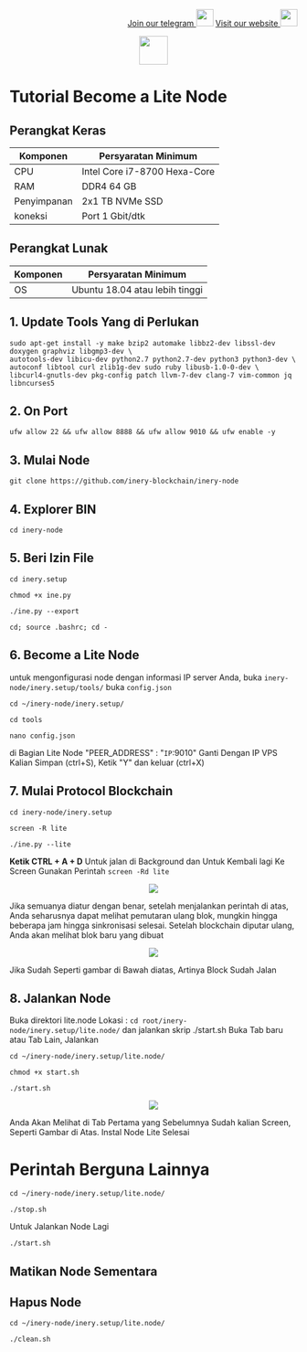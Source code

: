 <p style="font-size:14px" align="right">
<a href="https://t.me/bangpateng_group" target="_blank">Join our telegram <img src="https://user-images.githubusercontent.com/50621007/183283867-56b4d69f-bc6e-4939-b00a-72aa019d1aea.png" width="30"/></a>
<a href="https://bangpateng.com/" target="_blank">Visit our website <img src="https://user-images.githubusercontent.com/38981255/184068977-2d456b1a-9b50-4b75-a0a7-4909a7c78991.png" width="30"/></a>
</p>

<p align="center">
  <img height="50" height="auto" src="https://user-images.githubusercontent.com/38981255/184088981-3f7376ae-7039-4915-98f5-16c3637ccea3.PNG">
</p>

# Tutorial Become a Lite Node

## Perangkat Keras

|  Komponen |  Persyaratan Minimum |
| ------------ | ------------ |
| CPU  | Intel Core i7-8700 Hexa-Core  |
| RAM | DDR4 64 GB  |
| Penyimpanan  | 2x1 TB NVMe SSD |
| koneksi | Port 1 Gbit/dtk |

## Perangkat Lunak

|Komponen | Persyaratan Minimum |
| ------------ | ------------ |
| OS |  Ubuntu 18.04 atau lebih tinggi | 

## 1. Update Tools Yang di Perlukan
```
sudo apt-get install -y make bzip2 automake libbz2-dev libssl-dev doxygen graphviz libgmp3-dev \
autotools-dev libicu-dev python2.7 python2.7-dev python3 python3-dev \
autoconf libtool curl zlib1g-dev sudo ruby libusb-1.0-0-dev \
libcurl4-gnutls-dev pkg-config patch llvm-7-dev clang-7 vim-common jq libncurses5
```
## 2. On Port
```
ufw allow 22 && ufw allow 8888 && ufw allow 9010 && ufw enable -y
```
## 3. Mulai Node
```
git clone https://github.com/inery-blockchain/inery-node
```
## 4. Explorer BIN
```
cd inery-node
```
## 5. Beri Izin File
```
cd inery.setup
```
```
chmod +x ine.py
```
```
./ine.py --export
```
```
cd; source .bashrc; cd -
```
## 6. Become a Lite Node
untuk mengonfigurasi node dengan informasi IP server Anda, buka `inery-node/inery.setup/tools/` buka `config.json`
```
cd ~/inery-node/inery.setup/
```
```
cd tools
```
```
nano config.json
```
di Bagian Lite Node "PEER_ADDRESS" : "`IP`:9010" Ganti Dengan IP VPS Kalian
Simpan (ctrl+S), Ketik "Y" dan keluar (ctrl+X)

## 7. Mulai Protocol Blockchain
```
cd inery-node/inery.setup
```
```
screen -R lite
```
```
./ine.py --lite
```
**Ketik CTRL + A + D** Untuk jalan di Background dan Untuk Kembali lagi Ke Screen Gunakan Perintah `screen -Rd lite`
<p align="center">
  <img height="auto" height="auto" src="https://user-images.githubusercontent.com/38981255/184091596-3a11bd09-7b26-4cd9-a444-a14facf332a3.PNG">
</p>

Jika semuanya diatur dengan benar, setelah menjalankan perintah di atas, Anda seharusnya dapat melihat pemutaran ulang blok, mungkin hingga beberapa jam hingga sinkronisasi selesai. Setelah blockchain diputar ulang, Anda akan melihat blok baru yang dibuat

<p align="center">
  <img height="auto" height="auto" src="https://user-images.githubusercontent.com/38981255/184104361-73d223ce-0f70-408d-bec8-7aefea128dc6.png">
</p>

Jika Sudah Seperti gambar di Bawah diatas, Artinya Block Sudah Jalan

## 8. Jalankan Node
Buka direktori lite.node Lokasi : `cd root/inery-node/inery.setup/lite.node/` dan jalankan skrip ./start.sh
Buka Tab baru atau Tab Lain, Jalankan
```
cd ~/inery-node/inery.setup/lite.node/
```
```
chmod +x start.sh
```
```
./start.sh
```

<p align="center">
  <img height="auto" height="auto" src="https://user-images.githubusercontent.com/38981255/184124841-87e95c29-2a1c-4d7e-beac-31a35549869e.PNG">
</p>

Anda Akan Melihat di Tab Pertama yang Sebelumnya Sudah kalian Screen, Seperti Gambar di Atas. Instal Node Lite Selesai

# Perintah Berguna Lainnya
```
cd ~/inery-node/inery.setup/lite.node/
```
```
./stop.sh
```
Untuk Jalankan Node Lagi
```
./start.sh
```
## Matikan Node Sementara

## Hapus Node
```
cd ~/inery-node/inery.setup/lite.node/
```
```
./clean.sh
```
